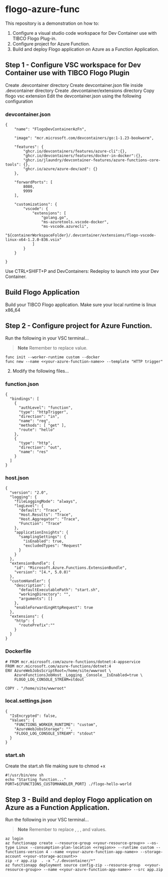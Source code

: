 # flogo-azure-func

This repository is a demonstration on how to:

1. Configure a visual studio code workspace for Dev Container use with TIBCO Flogo Plug-in.
2. Configure project for Azure Function.
3. Build and deploy Flogo application on Azure as a Function Application.


## Step 1 - Configure VSC workspace for Dev Container use with TIBCO Flogo Plugin

Create .devcontainer directory
Create devcontainer.json file inside .devcontainer directory
Create .devcontainer/extensions directory
Copy flogo vsc extension 
Edit the devcontainer.json using the following configuration

### devcontainer.json

```
{
    "name": "FlogoDevContainerAzFn",

    "image": "mcr.microsoft.com/devcontainers/go:1-1.23-bookworm",

    "features": {
        "ghcr.io/devcontainers/features/azure-cli":{},
        "ghcr.io/devcontainers/features/docker-in-docker":{},
        "ghcr.io/jlaundry/devcontainer-features/azure-functions-core-tools": {},
        "ghcr.io/azure/azure-dev/azd": {}
    },
    
    "forwardPorts": [
        8080,
        9999
    ],
    
    "customizations": {
        "vscode": {
            "extensions": [
                "golang.go",
                "ms-azuretools.vscode-docker",
                "ms-vscode.azurecli",
                "${containerWorkspaceFolder}/.devcontainer/extensions/flogo-vscode-linux-x64-1.2.0-836.vsix"
            ]
        }
    }

}
```

Use CTRL+SHIFT+P and DevContainers: Redeploy to launch into your Dev Container.



## Build Flogo Application

Build your TIBCO Flogo application.
Make sure your local runtime is linux x86_64



## Step 2 - Configure project for Azure Function. 

Run the following in your VSC terminal...

> **Note** Remember to replace <your-azure-function-name> value.

```
func init --worker-runtime custom --docker
func new --name <<your-azure-function-name>> --template "HTTP trigger"
```

2. Modify the following files...
   
### function.json

```
{
  "bindings": [
    {
      "authLevel": "function",
      "type": "httpTrigger",
      "direction": "in",
      "name": "req",
      "methods": [ "get" ],
      "route": "hello"
    },
    {
      "type": "http",
      "direction": "out",
      "name": "res"
    }
  ]
}
```

### host.json

```
{
  "version": "2.0",
  "logging": {
    "fileLoggingMode": "always",
    "logLevel": {
      "default": "Trace",
      "Host.Results": "Trace",
      "Host.Aggregator": "Trace",
      "Function": "Trace"
    },
    "applicationInsights": {
      "samplingSettings": {
        "isEnabled": true,
        "excludedTypes": "Request"
      }
    }
  },
  "extensionBundle": {
    "id": "Microsoft.Azure.Functions.ExtensionBundle",
    "version": "[4.*, 5.0.0)"
  },
  "customHandler": {
    "description": {
      "defaultExecutablePath": "start.sh",
      "workingDirectory": "",
      "arguments": []
    },
    "enableForwardingHttpRequest": true
  },
  "extensions": {
    "http": {
      "routePrefix":""
    }
  }
}
```

### Dockerfile

```
# FROM mcr.microsoft.com/azure-functions/dotnet:4-appservice 
FROM mcr.microsoft.com/azure-functions/dotnet:4
ENV AzureWebJobsScriptRoot=/home/site/wwwroot \
    AzureFunctionsJobHost__Logging__Console__IsEnabled=true \
    FLOGO_LOG_CONSOLE_STREAM=stdout

COPY . "/home/site/wwwroot"
```

### local.settings.json

```
{
  "IsEncrypted": false,
  "Values": {
    "FUNCTIONS_WORKER_RUNTIME": "custom",
    "AzureWebJobsStorage": "",
    "FLOGO_LOG_CONSOLE_STREAM": "stdout"
  }
}
```


### start.sh

Create the start.sh file making sure to chmod +x

```
#!/usr/bin/env sh
echo "Starting function..."
PORT=${FUNCTIONS_CUSTOMHANDLER_PORT} ./flogo-hello-world
```


## Step 3 - Build and deploy Flogo application on Azure as a Function Application.

Run the following in your VSC terminal...

> **Note** Remember to replace <your-azure-function-app-name>,  <region>, <your-resource-group>, and <your-storage-account> values.


```
az login
az functionapp create --resource-group <<your-resource-group>> --os-type Linux --consumption-plan-location <<region>> --runtime custom --functions-version 4 --name <<your-azure-function-app-name>> --storage-account <<your-storage-account>>
zip -r app.zip  . -x "./.devcontainer/*"
az functionapp deployment source config-zip --resource-group  <<your-resource-group>> --name <<your-azure-function-app-name>> --src app.zip
```

